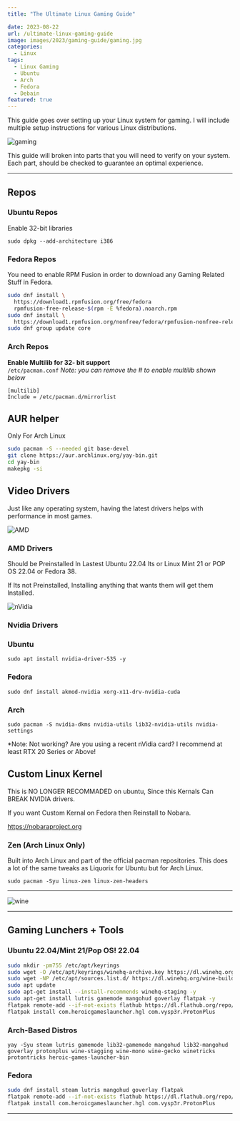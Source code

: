 ```yaml
---
title: "The Ultimate Linux Gaming Guide"

date: 2023-08-22
url: /ultimate-linux-gaming-guide
image: images/2023/gaming-guide/gaming.jpg
categories:
  - Linux
tags:
  - Linux Gaming
  - Ubuntu
  - Arch
  - Fedora
  - Debain
featured: true
---
```

This guide goes over setting up your Linux system for gaming. I will include multiple setup instructions for various Linux distributions.  
<!--more-->

![gaming](/images/2023/gaming-guide/gaming.jpg)

This guide will broken into parts that you will need to verify on your system. Each part, should be checked to guarantee an optimal experience. 

***
## Repos
### Ubuntu Repos
Enable 32-bit libraries

```
sudo dpkg --add-architecture i386 
```

### Fedora Repos
You need to enable RPM Fusion in order to download any Gaming Related Stuff in Fedora.

```sh
sudo dnf install \
  https://download1.rpmfusion.org/free/fedora
  rpmfusion-free-release-$(rpm -E %fedora).noarch.rpm
sudo dnf install \
  https://download1.rpmfusion.org/nonfree/fedora/rpmfusion-nonfree-release-$(rpm -E %fedora).noarch.rpm
sudo dnf group update core
```
### Arch Repos

**Enable Multilib for 32- bit support**  
`/etc/pacman.conf` *Note: you can remove the # to enable multilib shown below*

```
[multilib]
Include = /etc/pacman.d/mirrorlist
```
## AUR helper
Only For Arch Linux
```sh
sudo pacman -S --needed git base-devel
git clone https://aur.archlinux.org/yay-bin.git
cd yay-bin
makepkg -si
```
## Video Drivers

Just like any operating system, having the latest drivers helps with performance in most games. 

![AMD](/images/amd-title.png)

### AMD Drivers

Should be Preinstalled In Lastest Ubuntu 22.04 lts or Linux Mint 21 or POP OS 22.04 or Fedora 38.

If Its not Preinstalled, Installing anything that wants them will get them Installed.


![nVidia](/images/nvidia-title.png)

### Nvidia Drivers
### Ubuntu
`sudo apt install nvidia-driver-535 -y`

### Fedora
`sudo dnf install akmod-nvidia xorg-x11-drv-nvidia-cuda`

### Arch
`sudo pacman -S nvidia-dkms nvidia-utils lib32-nvidia-utils nvidia-settings`

*Note: Not working? Are you using a recent nVidia card? I recommend at least RTX 20 Series or Above!

## Custom Linux Kernel

This is NO LONGER RECOMMADED on ubuntu, Since this Kernals Can BREAK NVIDIA drivers.

If you want Custom Kernal on Fedora then Reinstall to Nobara.

https://nobaraproject.org

### Zen (Arch Linux Only)

Built into Arch Linux and part of the official pacman repositories. This does a lot of the same tweaks as Liquorix for Ubuntu but for Arch Linux. 


`sudo pacman -Syu linux-zen linux-zen-headers`

***
![wine](/images/wine.png)
***

## Gaming Lunchers + Tools

### Ubuntu 22.04/Mint 21/Pop OS! 22.04

```sh
sudo mkdir -pm755 /etc/apt/keyrings
sudo wget -O /etc/apt/keyrings/winehq-archive.key https://dl.winehq.org/wine-builds/winehq.key
sudo wget -NP /etc/apt/sources.list.d/ https://dl.winehq.org/wine-builds/ubuntu/dists/jammy/winehq-jammy.sources
sudo apt update
sudo apt-get install --install-recommends winehq-staging -y
sudo apt-get install lutris gamemode mangohud goverlay flatpak -y
flatpak remote-add --if-not-exists flathub https://dl.flathub.org/repo/flathub.flatpakrepo
flatpak install com.heroicgameslauncher.hgl com.vysp3r.ProtonPlus
```

### Arch-Based Distros

`yay -Syu steam lutris gamemode lib32-gamemode mangohud lib32-mangohud goverlay protonplus wine-stagging wine-mono wine-gecko winetricks protontricks heroic-games-launcher-bin`

### Fedora

```sh
sudo dnf install steam lutris mangohud goverlay flatpak
flatpak remote-add --if-not-exists flathub https://dl.flathub.org/repo/flathub.flatpakrepo
flatpak install com.heroicgameslauncher.hgl com.vysp3r.ProtonPlus
```
***